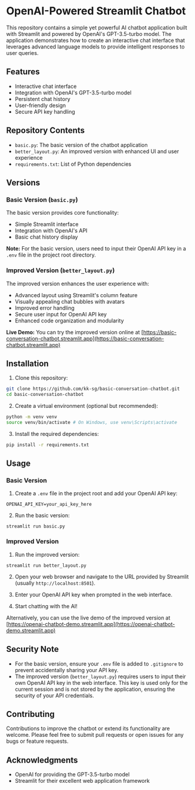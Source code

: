 # OpenAI-Powered Streamlit Chatbot

This repository contains a simple yet powerful AI chatbot application built with Streamlit and powered by OpenAI's GPT-3.5-turbo model. The application demonstrates how to create an interactive chat interface that leverages advanced language models to provide intelligent responses to user queries.

## Features

- Interactive chat interface
- Integration with OpenAI's GPT-3.5-turbo model
- Persistent chat history
- User-friendly design
- Secure API key handling

## Repository Contents

- `basic.py`: The basic version of the chatbot application
- `better_layout.py`: An improved version with enhanced UI and user experience
- `requirements.txt`: List of Python dependencies

## Versions

### Basic Version (`basic.py`)

The basic version provides core functionality:
- Simple Streamlit interface
- Integration with OpenAI's API
- Basic chat history display

**Note:** For the basic version, users need to input their OpenAI API key in a `.env` file in the project root directory.

### Improved Version (`better_layout.py`)

The improved version enhances the user experience with:
- Advanced layout using Streamlit's column feature
- Visually appealing chat bubbles with avatars
- Improved error handling
- Secure user input for OpenAI API key
- Enhanced code organization and modularity

**Live Demo:** You can try the improved version online at [https://basic-conversation-chatbot.streamlit.app](https://basic-conversation-chatbot.streamlit.app)

## Installation

1. Clone this repository:
```bash
git clone https://github.com/kk-sg/basic-conversation-chatbot.git
cd basic-conversation-chatbot
```

2. Create a virtual environment (optional but recommended):
```bash
python -m venv venv
source venv/bin/activate # On Windows, use venv\Scripts\activate
```

3. Install the required dependencies:
```bash
pip install -r requirements.txt
```

## Usage

### Basic Version

1. Create a `.env` file in the project root and add your OpenAI API key:
```text
OPENAI_API_KEY=your_api_key_here
```

2. Run the basic version:
```
streamlit run basic.py
```

### Improved Version

1. Run the improved version:
```
streamlit run better_layout.py
```

2. Open your web browser and navigate to the URL provided by Streamlit (usually `http://localhost:8501`).

3. Enter your OpenAI API key when prompted in the web interface.

4. Start chatting with the AI!

Alternatively, you can use the live demo of the improved version at [https://openai-chatbot-demo.streamlit.app](https://openai-chatbot-demo.streamlit.app)

## Security Note

- For the basic version, ensure your `.env` file is added to `.gitignore` to prevent accidentally sharing your API key.
- The improved version (`better_layout.py`) requires users to input their own OpenAI API key in the web interface. This key is used only for the current session and is not stored by the application, ensuring the security of your API credentials.

## Contributing

Contributions to improve the chatbot or extend its functionality are welcome. Please feel free to submit pull requests or open issues for any bugs or feature requests.

## Acknowledgments

- OpenAI for providing the GPT-3.5-turbo model
- Streamlit for their excellent web application framework



